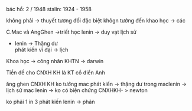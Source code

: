 
bác hồ: 2 / 1948
stalin:  1924 - 1958

không phải -> thuyết tương đối đặc biệt
khôgn tưởng đến khao học -> các 

C.Mac và AngGhen 
->triết học lenin ->  duy vạt lịch sử 
+ lenin -> Thặng dư  
phát kiến vĩ đại -> lịch 

Khoa học -> công nhân
KHTN -> darwin

Tiền đề cho CNXH KH là KT cổ điển Anh


ăng ghen
	CNXH KH ko tưởng mac 
	phát kiến -> thặng dư
	trong maclenin -> lịch sử
	mac lenin -> ko có biện chứng
	CNXHKH- > newton


ko phải 1 in 3 phát kiến lenin -> phản